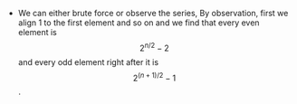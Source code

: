 - We can either brute force or observe the series, By observation, first we align 1 to the first  element and so on and we find that every even element is $$2^{n/2}-2$$ and every odd element right after it is $$2^{(n+1)/2}-1$$.

